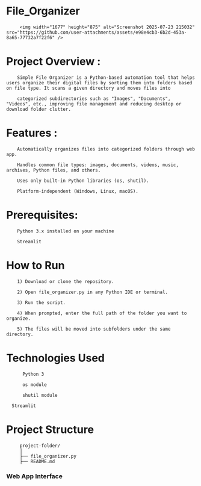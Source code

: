 # File_Organizer 
         <img width="1677" height="875" alt="Screenshot 2025-07-23 215032" src="https://github.com/user-attachments/assets/e98e4cb3-6b2d-453a-8a65-77732a7f22f6" />


# Project Overview : 

        Simple File Organizer is a Python-based automation tool that helps users organize their digital files by sorting them into folders based on file type. It scans a given directory and moves files into 
		
        categorized subdirectories such as "Images", "Documents", "Videos", etc., improving file management and reducing desktop or download folder clutter.
#  Features :
        Automatically organizes files into categorized folders through web app.

        Handles common file types: images, documents, videos, music, archives, Python files, and others.

        Uses only built-in Python libraries (os, shutil).

        Platform-independent (Windows, Linux, macOS).
# Prerequisites:

        Python 3.x installed on your machine
		
        Streamlit 
# How to Run
        1) Download or clone the repository.

        2) Open file_organizer.py in any Python IDE or terminal.

        3) Run the script.

        4) When prompted, enter the full path of the folder you want to organize.

        5) The files will be moved into subfolders under the same directory.
# Technologies Used
          Python 3

          os module

          shutil module

	  Streamlit

# Project Structure
         project-folder/
         │
         ├── file_organizer.py
         ├── README.md
	 
### Web App Interface

       
